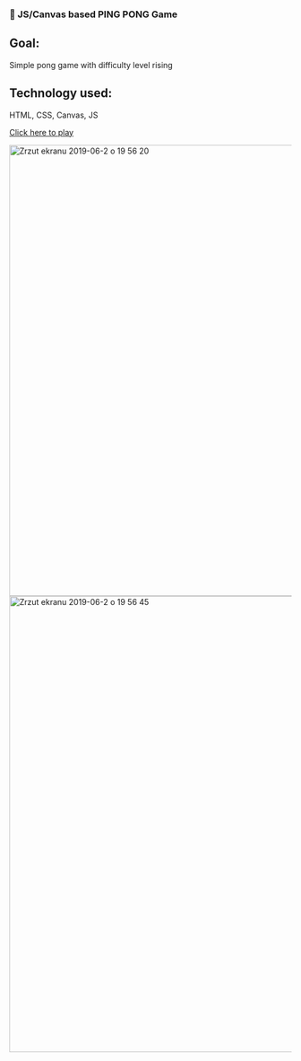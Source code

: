 ### 🦊 JS/Canvas based PING PONG Game

## Goal:
Simple pong game with difficulty level rising

## Technology used:
HTML, CSS, Canvas, JS

[Click here to play](https://shoulao.github.io/ping_game/)


<img width="804" alt="Zrzut ekranu 2019-06-2 o 19 56 20" src="https://user-images.githubusercontent.com/28606968/58765206-a013e300-8570-11e9-8ee1-4ee7fc12ef01.png">

<img width="813" alt="Zrzut ekranu 2019-06-2 o 19 56 45" src="https://user-images.githubusercontent.com/28606968/58765207-a013e300-8570-11e9-8eef-47893ef40df3.png">
